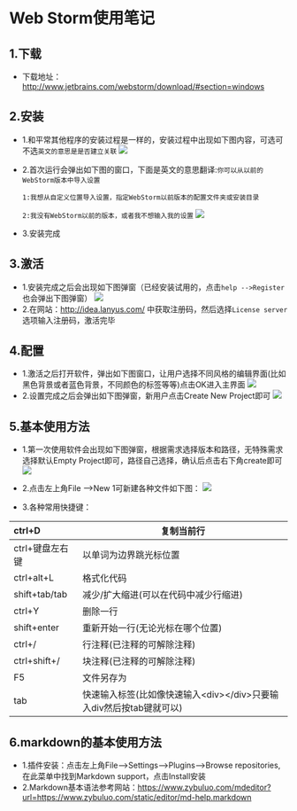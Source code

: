 # Web Storm使用笔记	

## 1.下载

* 下载地址：http://www.jetbrains.com/webstorm/download/#section=windows

## 2.安装

* 1.和平常其他程序的安装过程是一样的，安装过程中出现如下图内容，可选可不选`英文的意思是是否建立关联`
![](https://thumbnail0.baidupcs.com/thumbnail/ebfe8572810093f2be5ff18387304365?fid=3359068741-250528-402103128776156&time=1489507200&rt=sh&sign=FDTAER-DCb740ccc5511e5e8fedcff06b081203-Kp8zKwXIJkkUoadBWAuH0va7pYg%3D&expires=8h&chkv=0&chkbd=0&chkpc=&dp-logid=1693368673512367146&dp-callid=0&size=c710_u400&quality=100)


* 2.首次运行会弹出如下图的窗口，下面是英文的意思翻译:`你可以从以前的WebStorm版本中导入设置`

   `1:我想从自定义位置导入设置，指定WebStorm以前版本的配置文件夹或安装目录`

   `2:我没有WebStorm以前的版本，或者我不想输入我的设置`
![](https://thumbnail0.baidupcs.com/thumbnail/cf37fca20b5d1566768b69ae1ea454ed?fid=3359068741-250528-857444283586412&time=1489507200&rt=sh&sign=FDTAER-DCb740ccc5511e5e8fedcff06b081203-L%2BZQ8oB2Ud%2F%2Bdsi4eb6VsPDh2s8%3D&expires=8h&chkv=0&chkbd=0&chkpc=&dp-logid=1694007492445505087&dp-callid=0&size=c710_u400&quality=100) 

* 3.安装完成

## 3.激活

* 1.安装完成之后会出现如下图弹窗（已经安装试用的，点击`help -->Register`也会弹出下图弹窗）
![](https://thumbnail0.baidupcs.com/thumbnail/e8eebfaf7a835be902fd7ca1f63514bf?fid=3359068741-250528-457152460087686&time=1489557600&rt=sh&sign=FDTAER-DCb740ccc5511e5e8fedcff06b081203-x8uZ6VZEFftnnVRIc5%2FDC0dOqOc%3D&expires=8h&chkv=0&chkbd=0&chkpc=&dp-logid=1707429127861127036&dp-callid=0&size=c710_u400&quality=100)
* 2.在网站：http://idea.lanyus.com/ 中获取注册码，然后选择`License server`选项输入注册码，激活完毕

## 4.配置

* 1.激活之后打开软件，弹出如下图窗口，让用户选择不同风格的编辑界面(比如黑色背景或者蓝色背景，不同颜色的标签等等)点击OK进入主界面
![](https://thumbnail0.baidupcs.com/thumbnail/ad44e6be173dc69891b814451b6a50b9?fid=3359068741-250528-748949823373147&time=1489561200&rt=sh&sign=FDTAER-DCb740ccc5511e5e8fedcff06b081203-bz5ph0iXkKrUAGtQk09RyEzj3MA%3D&expires=8h&chkv=0&chkbd=0&chkpc=&dp-logid=1707588306866577137&dp-callid=0&size=c710_u400&quality=100)
* 2.设置完成之后会弹出如下图弹窗，新用户点击Create New Project即可
![](https://thumbnail0.baidupcs.com/thumbnail/68392c4f621bb1824089d25025d981f9?fid=3359068741-250528-365379457147812&time=1489561200&rt=sh&sign=FDTAER-DCb740ccc5511e5e8fedcff06b081203-PqhNsWGVYGUlAspRJguIMjZAc44%3D&expires=8h&chkv=0&chkbd=0&chkpc=&dp-logid=1707695974717830659&dp-callid=0&size=c710_u400&quality=100)

## 5.基本使用方法

* 1.第一次使用软件会出现如下图弹窗，根据需求选择版本和路径，无特殊需求选择默认Empty Project即可，路径自己选择，确认后点击右下角create即可
![](https://thumbnail0.baidupcs.com/thumbnail/7d3be64ac49c291777095bc551536969?fid=3359068741-250528-768763471268633&time=1489561200&rt=sh&sign=FDTAER-DCb740ccc5511e5e8fedcff06b081203-1EXhoUrIZl6383O1qBtPldg%2BrVU%3D&expires=8h&chkv=0&chkbd=0&chkpc=&dp-logid=1707835084109131828&dp-callid=0&size=c710_u400&quality=100)
* 2.点击左上角File -->New 1可新建各种文件如下图：
![](https://thumbnail0.baidupcs.com/thumbnail/b3b7985346252c19f4be6ee33c711e69?fid=3359068741-250528-792192620870574&time=1489561200&rt=sh&sign=FDTAER-DCb740ccc5511e5e8fedcff06b081203-3tK9yhR%2FxbUyx1YlcJpUZ172aOc%3D&expires=8h&chkv=0&chkbd=0&chkpc=&dp-logid=1708115853357892267&dp-callid=0&size=c710_u400&quality=100)

* 3.各种常用快捷键：

| ctrl+D               |     复制当前行 |
| :-------------------|-------------------|
| ctrl+键盘左右键        |     以单词为边界跳光标位置 |
| ctrl+alt+L           |     格式化代码 |
| shift+tab/tab        |     减少/扩大缩进(可以在代码中减少行缩进) |
| ctrl+Y               |     删除一行 |
| shift+enter          |     重新开始一行(无论光标在哪个位置) |
| ctrl+/               |     行注释(已注释的可解除注释) |
| ctrl+shift+/         |     块注释(已注释的可解除注释) |
| F5                   |     文件另存为 |
| tab                  |     快速输入标签(比如像快速输入&lt;div&gt;&lt;/div&gt;只要输入div然后按tab键就可以) |

## 6.markdown的基本使用方法

* 1.插件安装：点击左上角File-->Settings-->Plugins-->Browse repositories,在此菜单中找到Markdown support，点击Install安装
* 2.Markdown基本语法参考网站：https://www.zybuluo.com/mdeditor?url=https://www.zybuluo.com/static/editor/md-help.markdown
